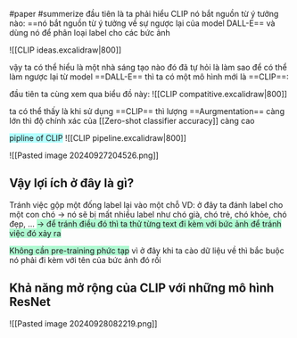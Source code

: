  #paper #summerize 
đầu tiên là ta phải hiểu CLIP nó bắt nguồn từ ý tưởng nào:
==nó bắt nguồn từ ý tưởng về sự ngược lại của model DALL-E== và dùng nó để phân loại label cho các bức ảnh

![[CLIP ideas.excalidraw|800]]

vậy ta có thể hiểu là một nhà sáng tạo nào đó đã tự hỏi là làm sao để có thể làm ngược lại từ model ==DALL-E== thì ta có một mô hình mới là ==CLIP==:

đầu tiên ta cùng xem qua biểu đồ này:
![[CLIP compatitive.excalidraw|800]]

ta có thể thấy là khi sử dụng ==CLIP== thì lượng ==Aurgmentation== càng lớn thì độ chính xác của [[Zero-shot classifier accuracy]] càng cao

<span style="background:#b1ffff">pipline of CLIP</span>
![[CLIP pipeline.excalidraw|800]]

![[Pasted image 20240927204526.png]]

## Vậy lợi ích ở đây là gì?

Tránh việc gộp một đống label lại vào một chỗ
	VD: ở đây ta đánh label cho một con chó -> nó sẽ bị mất nhiều label như chó già, chó trẻ, chó khỏe, chó đẹp, ...
<span style="background:#affad1">-> để tránh điều đó thì ta thử từng text đi kèm với bức ảnh để tránh việc đó xảy ra</span>

<span style="background:#affad1">Không cần </span><span style="background:#affad1">pre-training phức tạp</span> vì ở đây khi ta cào dữ liệu về thì bắc buộc nó phải đi kèm với tên của bức ảnh đó rồi

## Khả năng mở rộng của CLIP với những mô hình ResNet
![[Pasted image 20240928082219.png]]

